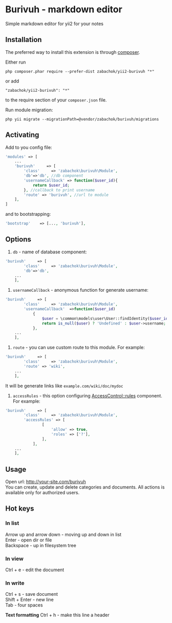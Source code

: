 # Burivuh - markdown editor
Simple markdown editor for yii2 for your notes

## Installation

The preferred way to install this extension is through [composer](http://getcomposer.org/download/).

Either run

```
php composer.phar require --prefer-dist zabachok/yii2-burivuh "*"
```

or add

```
"zabachok/yii2-burivuh": "*"
```

to the require section of your `composer.json` file.

Run module migration:
```
php yii migrate --migrationPath=@vendor/zabachok/burivuh/migrations
```


## Activating

Add to you config file:

```php
'modules' => [
    ...
    'burivuh'     => [
        'class'     => 'zabachok\burivuh\Module',
        'db'=>'db', //db component
        'usernameCallback' => function($user_id){
            return $user_id;
        }, //callback to print username
        'route' => 'burivuh', //url to module
    ],
]
```
and to bootstrapping:

```php
'bootstrap'    => [..., 'burivuh'],
```

## Options

1. `db` - name of database component: 
```php
'burivuh'     => [
        'class'     => 'zabachok\burivuh\Module',
        'db'=>'db',
    ...
    ],
```
1. `usernameCallback` - anonymous function for generate username:
```php
'burivuh'     => [
        'class'     => 'zabachok\burivuh\Module',
        'usernameCallback'	=>function($user_id)
            {
                $user = \common\models\user\User::findIdentity($user_id);
                return is_null($user) ? 'Undefined' : $user->username;
            },
    ...
    ],
```
1. `route` - you can use custom route to this module. For example:
```php
'burivuh'     => [
        'class'     => 'zabachok\burivuh\Module',
        'route' => 'wiki',
    ...
    ],
```
It will be generate links like `example.com/wiki/doc/mydoc`
1. `accessRules` - this option configuring [AccessControl::rules](http://www.yiiframework.com/doc-2.0/yii-filters-accesscontrol.html) component. For example:
```php
'burivuh'     => [
        'class'     => 'zabachok\burivuh\Module',
        'accessRules' => [
                [
                    'allow' => true,
                    'roles' => ['?'],
                ],
            ],
    ...
    ],
```

## Usage

Open url: http://your-site.com/burivuh  
You can create, update and delete categories and documents. All actions is available only for authorized users.


## Hot keys
### In list
Arrow up and arrow down - moving up and down in list  
Enter - open dir or file  
Backspace - up in filesystem tree  
### In view
Ctrl + e - edit the document  
### In write
Ctrl + s - save document  
Shift + Enter - new line  
Tab - four spaces

**Text formatting**
Ctrl + h - make this line a header